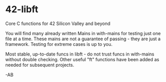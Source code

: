 # 42-libft
Core C functions for 42 Silicon Valley and beyond

You will find many already written Mains in with-mains for testing just one file at a time. These mains are not a guarantee of passing - they are just a framework. Testing for extreme cases is up to you.

Most stable, up-to-date funcs in libft - do not trust funcs in with-mains without double checking. Other useful "ft" functions have been added as needed for subsequent projects.

-AB
